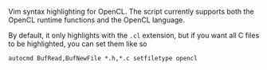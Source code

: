 Vim syntax highlighting for OpenCL. The script currently supports
both the OpenCL runtime functions and the OpenCL language.

By default, it only highlights with the `.cl` extension, but if
you want all C files to be highlighted, you can set them like so

    autocmd BufRead,BufNewFile *.h,*.c setfiletype opencl
